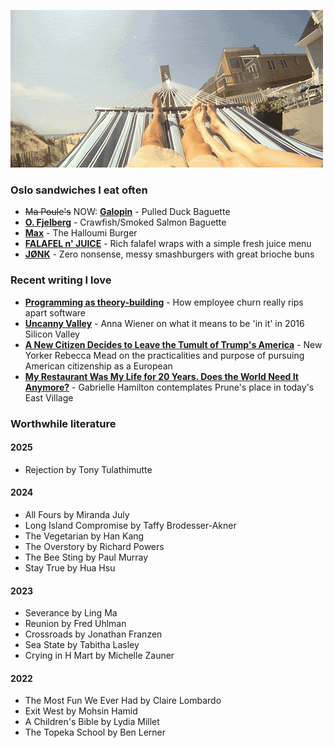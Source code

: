 ![Hammock](ham.gif)

### Oslo sandwiches I eat often
- ~~Ma Poule's~~ NOW: **[Galopin](https://mathallenoslo.no/butikk/galopin/)** - Pulled Duck Baguette 
- **[O. Fjelberg](https://goo.gl/maps/huKLdWvD6Wt)** - Crawfish/Smoked Salmon Baguette
- **[Max](https://goo.gl/maps/QFWQ2LGEdX92)** - The Halloumi Burger
- **[FALAFEL n' JUICE](https://maps.app.goo.gl/Btc6munbGZ5fy6hR6)** - Rich falafel wraps with a simple fresh juice menu 
- **[JØNK](https://maps.app.goo.gl/NKg9xnYYjoJjX6Ae7)** - Zero nonsense, messy smashburgers with great brioche buns 

### Recent writing I love
- **[Programming as theory-building](https://www.baldurbjarnason.com/2022/theory-building/)** - How employee churn really rips apart software
- **[Uncanny Valley](https://nplusonemag.com/issue-25/on-the-fringe/uncanny-valley/)** - Anna Wiener on what it means to be 'in it' in 2016 Silicon Valley
- **[A New Citizen Decides to Leave the Tumult of Trump's America](https://www.newyorker.com/magazine/2018/08/20/a-new-citizen-decides-to-leave-the-tumult-of-trumps-america)** - New Yorker Rebecca Mead on the practicalities and purpose of pursuing American citizenship as a European
- **[My Restaurant Was My Life for 20 Years. Does the World Need It Anymore?](https://www.nytimes.com/2020/04/23/magazine/closing-prune-restaurant-covid.html)** - Gabrielle Hamilton contemplates Prune's place in today's East Village

### Worthwhile literature
#### 2025
- Rejection by Tony Tulathimutte

#### 2024
- All Fours by Miranda July
- Long Island Compromise by Taffy Brodesser-Akner
- The Vegetarian by Han Kang
- The Overstory by Richard Powers
- The Bee Sting by Paul Murray
- Stay True by Hua Hsu

#### 2023
- Severance by Ling Ma
- Reunion by Fred Uhlman
- Crossroads by Jonathan Franzen
- Sea State by Tabitha Lasley
- Crying in H Mart by Michelle Zauner

#### 2022
- The Most Fun We Ever Had by Claire Lombardo
- Exit West by Mohsin Hamid
- A Children's Bible by Lydia Millet
- The Topeka School by Ben Lerner

